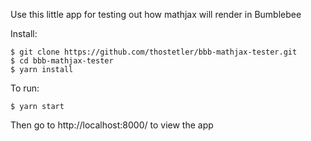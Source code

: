 Use this little app for testing out how mathjax will render in Bumblebee

Install:
```
$ git clone https://github.com/thostetler/bbb-mathjax-tester.git
$ cd bbb-mathjax-tester
$ yarn install
```

To run:

```
$ yarn start
```

Then go to http://localhost:8000/ to view the app
